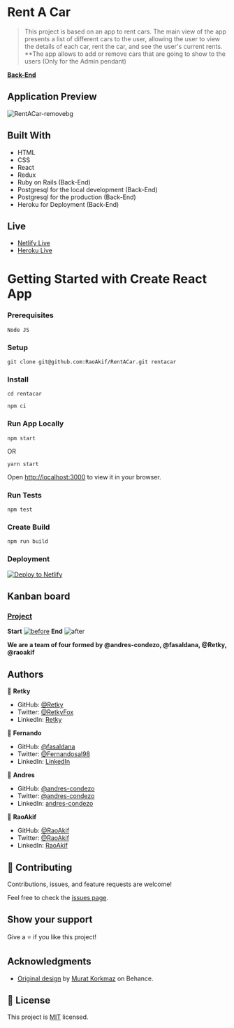 # Rent A Car

> This project is based on an app to rent cars.
The main view of the app presents a list of different cars to the user, allowing the user to view the details of each car, rent the car, and see the user's current rents.
**The app allows to add or remove cars that are going to show to the users (Only for the Admin pendant)

**[Back-End](https://github.com/RaoAkif/RentACar-Backend)**

## Application Preview
![RentACar-removebg](https://user-images.githubusercontent.com/61361037/186997206-ad3751ce-8a7e-4341-bfed-b140f9a79e7b.png)

## Built With
- HTML
- CSS
- React
- Redux
- Ruby on Rails (Back-End)
- Postgresql for the local development (Back-End)
- Postgresql for the production (Back-End)
- Heroku for Deployment (Back-End)

## Live
 * [Netlify Live](https://rent-a-car-frontend.netlify.app/)
 * [Heroku Live](https://rent-a-car-bk.herokuapp.com/api/v1/)

# Getting Started with Create React App
### Prerequisites
`Node JS`

### Setup
```
git clone git@github.com:RaoAkif/RentACar.git rentacar
```
### Install
```
cd rentacar
```
```
npm ci
```

### Run App Locally
```
npm start
```
OR
```
yarn start
```
Open [http://localhost:3000](http://localhost:3000) to view it in your browser.

### Run Tests
```
npm test
```

### Create Build
```
npm run build
```

### Deployment
[![Deploy to Netlify](https://www.netlify.com/img/deploy/button.svg)](https://app.netlify.com/start/deploy?repository=https://github.com/RaoAkif/RentACar)


## Kanban board
### [Project](https://github.com/users/RaoAkif/projects/10)
**Start**
[![before](https://user-images.githubusercontent.com/61361037/184034736-8a40837c-5733-4689-93e5-68d8283013f5.png)](https://github.com/RaoAkif/RentACar-Frontend/issues/28)
**End**
![after](https://user-images.githubusercontent.com/93499010/186792488-41f54ee1-25a6-4eee-a87a-86cb488c5e9a.PNG)

**We are a team of four formed by @andres-condezo, @fasaldana, @Retky, @raoakif**

## Authors

👤 **Retky**

- GitHub: [@Retky](https://github.com/Retky "J. Luis Arredondo GitHub")
- Twitter: [@RetkyFox](https://twitter.com/retkyFox "J. Luis Arredondo Twitter")
- LinkedIn: [Retky](https://www.linkedin.com/in/Retky "J. Luis Arredondo LinkedIn")

👤 **Fernando**

- GitHub: [@fasaldana](https://github.com/fasaldana)
- Twitter: [@Fernandosal98](https://twitter.com/Fernandosal98)
- LinkedIn: [LinkedIn](https://www.linkedin.com/in/fernando-saldana-8bbb89228/)

👤 **Andres**

- GitHub: [@andres-condezo](https://github.com/andres-condezo)
- Twitter: [@andres-condezo](https://twitter.com/andres_condezo)
- LinkedIn: [andres-condezo](https://www.linkedin.com/in/andres-condezo/)

👤 **RaoAkif**

- GitHub: [@RaoAkif](https://github.com/RaoAkif)
- Twitter: [@RaoAkif](https://twitter.com/RaoAkif)
- LinkedIn: [RaoAkif](https://linkedin.com/in/RaoAkif)

## 🤝 Contributing

Contributions, issues, and feature requests are welcome!

Feel free to check the [issues page](../../issues/).

## Show your support

Give a ⭐️ if you like this project!

## Acknowledgments

-  [Original design](https://www.behance.net/gallery/26425031/Vespa-Responsive-Redesign) by [Murat Korkmaz](https://www.behance.net/muratk) on Behance.

## 📝 License

This project is [MIT](./MIT.md) licensed.
